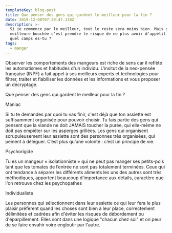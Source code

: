 ```yaml
---
templateKey: blog-post
title: Que penser des gens qui gardent le meilleur pour la fin ?
date: 2019-12-08T07:39:47.138Z
description: >-
  Si je commence par le meilleur, tout le reste sera moins bien. Mais garder la
  meilleure bouchée c'est prendre le risque de ne plus avoir d'appétit. Dans
  quel camps es-tu ?
tags:
  - manger
---
```

Observer les comportements des mangeurs est riche de sens car il reflète les automatismes et habitudes d'un individu. L'insitut de la neo-pensée française (INPF) a fait appel à ses meilleurs experts et technologies pour filtrer, traiter et fiabiliser les données et les informations et vous proposer un décryptage.

Que penser des gens qui gardent le meilleur pour la fin ?

Maniac 

Si tu te demandes par quoi tu vas finir, c'est déjà que ton assiette est suffisamment organisée pour pouvoir choisir. Tu fais partie des gens qui pensent que la viande ne doit JAMAIS toucher la purée, qui elle-même ne doit pas empiéter sur les asperges grillées. Les gens qui organisent scrupuleusement leur assiette sont des personnes très organisées, qui peinent à déléguer. C’est plus qu’une volonté : c’est un principe de vie. 

Psychorigide

Tu es un mangeur « isolationniste » qui ne peut pas manger ses petits-pois tant que les tomates de l’entrée ne sont pas totalement terminées. Ceux qui ont tendance à séparer les différents aliments les uns des autres sont très méthodiques, apportent beaucoup d’importance aux détails, caractère que l'on retrouve chez les psychopathes

Individualiste

Les personnes qui sélectionnent dans leur assiette ce qui leur fera le plus plaisir préfèrent quand les choses sont bien à leur place, correctement délimitées et cadrées afin d'éviter les risques de débordement ou d'éparpillement. Elles sont dans une logique "chacun chez soi"  et on peur de se faire envahir voire engloutir par l'autre.
